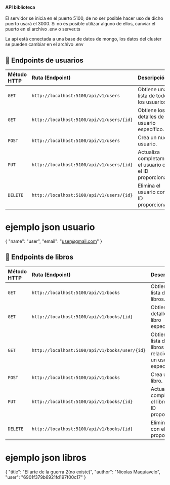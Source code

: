 ####    API biblioteca
El servidor se inicia en el puerto 5100, de no ser posible hacer uso de dicho puerto usará el 3000. Si no es posible utilizar alguno de ellos, canviar el puerto en el archivo .env o server.ts

La api está conectada a una base de datos de mongo, los datos del cluster se pueden cambiar en el archivo .env


## 🔗 Endpoints de usuarios

| Método HTTP | Ruta (Endpoint)                           | Descripción
| :-----      | :-----                                    | :-----
| `GET`       | `http://localhost:5100/api/v1/users`      | Obtiene una lista de todos los usuarios.
| `GET`       | `http://localhost:5100/api/v1/users/{id}` | Obtiene los detalles de un usuario específico.
| `POST`      | `http://localhost:5100/api/v1/users`      | Crea un nuevo usuario.
| `PUT`       | `http://localhost:5100/api/v1/users/{id}` | Actualiza completamente el usuario con el ID proporcionado.
| `DELETE`    | `http://localhost:5100/api/v1/users/{id}` | Elimina el usuario con el ID proporcionado.

# ejemplo json usuario
{
    "name": "user",
    "email": "user@gmail.com"
}


## 🔗 Endpoints de libros
| Método HTTP | Ruta (Endpoint)                                 | Descripción
| :-----      | :-----                                          | :-----
| `GET`       | `http://localhost:5100/api/v1/books`            | Obtiene una lista de todos libros.
| `GET`       | `http://localhost:5100/api/v1/books/{id}`       | Obtiene los detalles de un libro específico.
| `GET`       | `http://localhost:5100/api/v1/books/user/{id}`  | Obtiene una lista de todos libros relacionados a un usuario específico.
| `POST`      | `http://localhost:5100/api/v1/books`            | Crea un nuevo libro.
| `PUT`       | `http://localhost:5100/api/v1/books/{id}`       | Actualiza completamente el libro con el ID proporcionado.
| `DELETE`    | `http://localhost:5100/api/v1/books/{id}`       | Elimina el libro con el ID proporcionado.


# ejemplo json libros
{
    "title": "El arte de la guerra 2(no existe)",
    "author": "Nicolas Maquiavelo",
    "user": "6901f379b6921fd197f00c17"
}